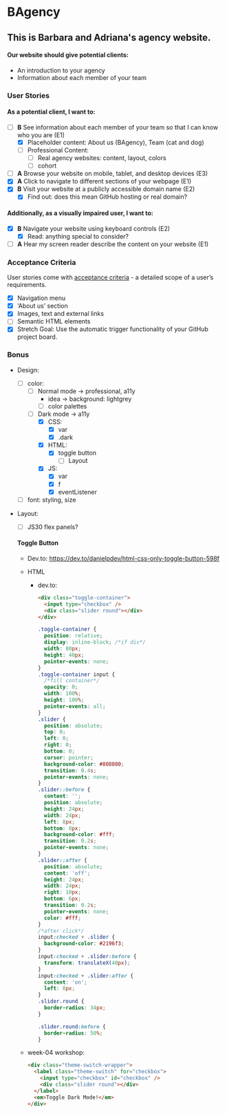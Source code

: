 # BAgency

## This is Barbara and Adriana's agency website.

#### Our website should give potential clients:

- An introduction to your agency
- Information about each member of your team

### User Stories

#### As a potential client, I want to:

- [ ] **B** See information about each member of your team so that I can know who you are (E1)
  - [x] Placeholder content: About us (BAgency), Team (cat and dog)
  - [ ] Professional Content:
    - [ ] Real agency websites: content, layout, colors
    - [ ] cohort
- [ ] **A** Browse your website on mobile, tablet, and desktop devices (E3)
- [x] **A** Click to navigate to different sections of your webpage (E1)
- [x] **B** Visit your website at a publicly accessible domain name (E2)
  - [x] Find out: does this mean GitHub hosting or real domain?

#### Additionally, as a visually impaired user, I want to:

- [x] **B** Navigate your website using keyboard controls (E2)
  - [x] Read: anything special to consider?
- [ ] **A** Hear my screen reader describe the content on your website (E1)

### Acceptance Criteria

User stories come with [acceptance criteria](https://blog.easyagile.com/how-to-write-good-user-stories-in-agile-software-development-d4b25356b604) - a detailed scope of a user’s requirements.

- [x] Navigation menu
- [x] ‘About us’ section
- [x] Images, text and external links
- [ ] Semantic HTML elements
- [x] Stretch Goal: Use the automatic trigger functionality of your GitHub project board.

### Bonus

- Design:
  - [ ] color:
    - [ ] Normal mode &rarr; professional, a11y
      - idea &rarr; background: lightgrey
      - [ ] color palettes
    - [ ] Dark mode &rarr; a11y
      - [x] CSS:
        - [x] var
        - [x] .dark
      - [x] HTML:
        - [x] toggle button
          - [ ] Layout
      - [x] JS:
        - [x] var
        - [x] f
        - [x] eventListener
  - [ ] font: styling, size
- Layout:

  - [ ] JS30 flex panels?

  #### Toggle Button

  - Dev.to: <https://dev.to/danielpdev/html-css-only-toggle-button-598f>
  - HTML

    - dev.to:

      ```html
      <div class="toggle-container">
        <input type="checkbox" />
        <div class="slider round"></div>
      </div>
      ```

      ```css
      .toggle-container {
        position: relative;
        display: inline-block; /*if div*/
        width: 80px;
        height: 40px;
        pointer-events: none;
      }
      .toggle-container input {
        /*fill container*/
        opacity: 0;
        width: 100%;
        height: 100%;
        pointer-events: all;
      }
      .slider {
        position: absolute;
        top: 0;
        left: 0;
        right: 0;
        bottom: 0;
        cursor: pointer;
        background-color: #808080;
        transition: 0.4s;
        pointer-events: none;
      }
      .slider::before {
        content: '';
        position: absolute;
        height: 24px;
        width: 24px;
        left: 8px;
        bottom: 8px;
        background-color: #fff;
        transition: 0.2s;
        pointer-events: none;
      }
      .slider::after {
        position: absolute;
        content: 'off';
        height: 24px;
        width: 24px;
        right: 10px;
        bottom: 6px;
        transition: 0.2s;
        pointer-events: none;
        color: #fff;
      }
      /*after click*/
      input:checked + .slider {
        background-color: #2196f3;
      }
      input:checked + .slider:before {
        transform: translateX(40px);
      }
      input:checked + .slider:after {
        content: 'on';
        left: 8px;
      }
      .slider.round {
        border-radius: 34px;
      }

      .slider.round:before {
        border-radius: 50%;
      }
      ```

  - week-04 workshop:

    ```html
    <div class="theme-switch-wrapper">
      <label class="theme-switch" for="checkbox">
        <input type="checkbox" id="checkbox" />
        <div class="slider round"></div>
      </label>
      <em>Toggle Dark Mode!</em>
    </div>
    ```

    ```css

    ```

    ```css

    ```
